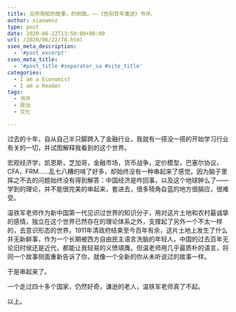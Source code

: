 ```yaml
---
title: 众所周知的故事，的侧面。——《告别百年激进》书评。
author: xiaowenz
type: post
date: 2020-06-22T13:50:00+00:00
url: /2020/06/22/78.html
sseo_meta_description:
  - '#post_excerpt'
sseo_meta_title:
  - '#post_title #separator_sa #site_title'
categories:
  - I am a Economist
  - I am a Reader
tags:
  - 书评
  - 政治
  - 文化

---
```

过去的十年，自从自己半只脚跨入了金融行业，我就有一搭没一搭的开始学习行业有关的一切，并试图解释我看到的这个世界。

宏观经济学，凯恩斯，芝加哥，金融市场，货币战争，定价模型，巴塞尔协议，CFA，FRM……乱七八糟的啃了好多，却始终没有一种串起来了感觉。因为脑子里挥之不去的问题始终没有得到解答：中国经济是咋回事，以及这个地球肿么了——学到的理论，并不能很完美的串起来，套进去，很多犄角旮蓝的地方很膈应，很难受。

温铁军老师作为新中国第一代见识过世界的知识分子，用对这片土地和农村最诚挚的感情，独立在这个世界已然存在的理论体系之外，支撑起了另外一个不太一样的，去意识形态的世界。1911年清政府结束至今百年有余，这片土地上发生了什么并无新鲜事，作为一个长期被西方自由民主语言洗脑的年轻人，中国的过去百年无论旧时侯还是近代，都能让我轻易的义愤填膺。但温老师用几乎最质朴的语言，将同一个故事侧面重新告诉了你，就像一个全新的你从未听说过的故事一样。

于是串起来了。

一个走过四十多个国家，仍然好奇，谦逊的老人，温铁军老师真了不起。

以上。